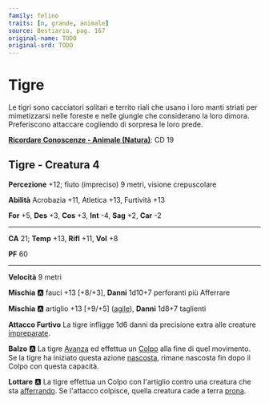 ```yaml
---
family: felino
traits: [n, grande, animale]
source: Bestiario, pag. 167
original-name: TODO
original-srd: TODO
---
```


# Tigre

Le tigri sono cacciatori solitari e territo riali che usano i loro manti striati per mimetizzarsi nelle foreste e nelle giungle che considerano la loro dimora. Preferiscono attaccare cogliendo di sorpresa le loro prede.

**[Ricordare Conoscenze - Animale (Natura)](/azioni/ricordare-conoscenze)**: CD 19

## Tigre - Creatura 4

**Percezione** +12; fiuto (impreciso) 9 metri, visione crepuscolare

**Abilità** Acrobazia +11, Atletica +13, Furtività +13

**For** +5, **Des** +3, **Cos** +3, **Int** -4, **Sag** +2, **Car** -2

***

**CA** 21; **Temp** +13, **Rifl** +11, **Vol** +8

**PF** 60

***

**Velocità** 9 metri

**Mischia** :a: fauci +13 \[+8/+3], **Danni** 1d10+7 perforanti più Afferrare

**Mischia** :a: artiglio +13 \[+9/+5] ([agile](/tratti/agile)), **Danni** 1d8+7 taglienti

**Attacco Furtivo** La tigre infligge 1d6 danni da precisione extra alle creature [impreparate](/condizioni/impreparato).

**Balzo** :a: La tigre [Avanza](/azioni/avanzare) ed effettua un [Colpo](/azioni/colpire) alla fine di quel movimento. Se la tigre ha iniziato questa azione [nascosta](/condizioni/nascosto), rimane nascosta fin dopo il Colpo con questa capacità.

**Lottare** :a: La tigre effettua un Colpo con l'artiglio contro una creatura che sta [afferrando](/condizioni/afferrato). Se l'attacco colpisce, quella creatura cade a terra [prona](/condizioni/prono).
